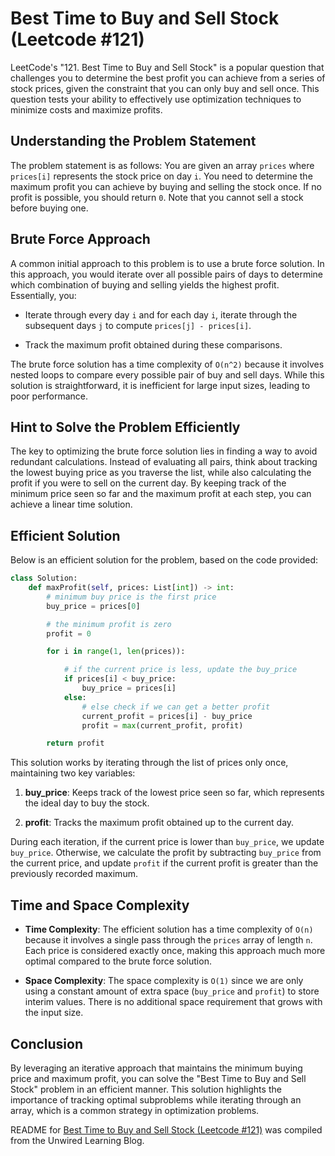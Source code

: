 # Best Time to Buy and Sell Stock (Leetcode #121)

LeetCode's "121. Best Time to Buy and Sell Stock" is a popular question that challenges you to determine the best profit you can achieve from a series of stock prices, given the constraint that you can only buy and sell once. This question tests your ability to effectively use optimization techniques to minimize costs and maximize profits.

## Understanding the Problem Statement

The problem statement is as follows: You are given an array `prices` where `prices[i]` represents the stock price on day `i`. You need to determine the maximum profit you can achieve by buying and selling the stock once. If no profit is possible, you should return `0`. Note that you cannot sell a stock before buying one.

## Brute Force Approach

A common initial approach to this problem is to use a brute force solution. In this approach, you would iterate over all possible pairs of days to determine which combination of buying and selling yields the highest profit. Essentially, you:

* Iterate through every day `i` and for each day `i`, iterate through the subsequent days `j` to compute `prices[j] - prices[i]`.
    
* Track the maximum profit obtained during these comparisons.
    

The brute force solution has a time complexity of `O(n^2)` because it involves nested loops to compare every possible pair of buy and sell days. While this solution is straightforward, it is inefficient for large input sizes, leading to poor performance.

## Hint to Solve the Problem Efficiently

The key to optimizing the brute force solution lies in finding a way to avoid redundant calculations. Instead of evaluating all pairs, think about tracking the lowest buying price as you traverse the list, while also calculating the profit if you were to sell on the current day. By keeping track of the minimum price seen so far and the maximum profit at each step, you can achieve a linear time solution.

## Efficient Solution

Below is an efficient solution for the problem, based on the code provided:

```python
class Solution:
    def maxProfit(self, prices: List[int]) -> int:
        # minimum buy price is the first price
        buy_price = prices[0]

        # the minimum profit is zero
        profit = 0

        for i in range(1, len(prices)):

            # if the current price is less, update the buy_price
            if prices[i] < buy_price:
                buy_price = prices[i]
            else:
                # else check if we can get a better profit
                current_profit = prices[i] - buy_price
                profit = max(current_profit, profit)

        return profit
```

This solution works by iterating through the list of prices only once, maintaining two key variables:

1. **buy\_price**: Keeps track of the lowest price seen so far, which represents the ideal day to buy the stock.
    
2. **profit**: Tracks the maximum profit obtained up to the current day.
    

During each iteration, if the current price is lower than `buy_price`, we update `buy_price`. Otherwise, we calculate the profit by subtracting `buy_price` from the current price, and update `profit` if the current profit is greater than the previously recorded maximum.

## Time and Space Complexity

* **Time Complexity**: The efficient solution has a time complexity of `O(n)` because it involves a single pass through the `prices` array of length `n`. Each price is considered exactly once, making this approach much more optimal compared to the brute force solution.
    
* **Space Complexity**: The space complexity is `O(1)` since we are only using a constant amount of extra space (`buy_price` and `profit`) to store interim values. There is no additional space requirement that grows with the input size.
    

## Conclusion

By leveraging an iterative approach that maintains the minimum buying price and maximum profit, you can solve the "Best Time to Buy and Sell Stock" problem in an efficient manner. This solution highlights the importance of tracking optimal subproblems while iterating through an array, which is a common strategy in optimization problems.


README for [Best Time to Buy and Sell Stock (Leetcode #121)](https://blog.unwiredlearning.com/best-time-to-buy-and-sell-stock) was compiled from the Unwired Learning Blog.
